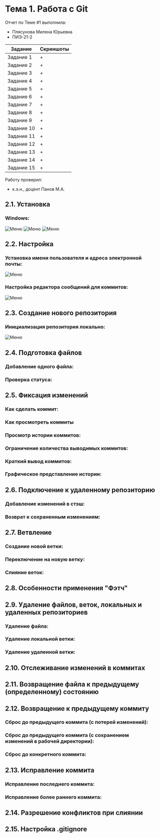 # Тема 1. Работа с Git
Отчет по Теме #1 выполнила:
- Плясунова Милена Юрьевна
- ПИЭ-21-2

| Задание | Скриншоты |
| ------ | ------ |
| Задание 1 | + |
| Задание 2 | + |
| Задание 3 | + |
| Задание 4 | + |
| Задание 5 | + |
| Задание 6 | + |
| Задание 7 | + |
| Задание 8 | + |
| Задание 9 | + |
| Задание 10 | + |
| Задание 11 | + |
| Задание 12 | + |
| Задание 13 | + |
| Задание 14 | + |
| Задание 15 | + |

Работу проверил:
- к.э.н., доцент Панов М.А.

## 2.1. Установка
### Windows:
![Меню](https://github.com/Alphaverb/Software_Engineering/blob/Tema_1/pic/211.png)
![Меню](https://github.com/Alphaverb/Software_Engineering/blob/Tema_1/pic/212.png)
![Меню](https://github.com/Alphaverb/Software_Engineering/blob/Tema_1/pic/213.png)

## 2.2. Настройка
### Установка имени пользователя и адреса электронной почты:
![Меню](https://github.com/Alphaverb/Software_Engineering/blob/Tema_1/pic/221.png)
### Настройка редактора сообщений для коммитов:
![Меню](https://github.com/Alphaverb/Software_Engineering/blob/Tema_1/pic/222.png)

## 2.3. Создание нового репозитория
### Инициализация репозитория локально:
![Меню](https://github.com/Alphaverb/Software_Engineering/blob/Tema_1/pic/231.png)

## 2.4. Подготовка файлов
### Добавление одного файла:
### Проверка статуса:

## 2.5. Фиксация изменений
### Как сделать коммит:
### Как просмотреть коммиты
### Просмотр истории коммитов:
### Ограничение количества выводимых коммитов:
### Краткий вывод коммитов:
### Графическое представление истории:

## 2.6. Подключение к удаленному репозиторию
### Добавление изменений в стэш:
### Возврат к сохраненным изменениям:

## 2.7. Ветвление
### Создание новой ветки:
### Переключение на новую ветку:
### Слияние веток:

## 2.8. Особенности применения "Фэтч"

## 2.9. Удаление файлов, веток, локальных и удаленных репозиториев
### Удаление файла:
### Удаление локальной ветки:
### Удаление удаленной ветки:

## 2.10. Отслеживание изменений в коммитах

## 2.11. Возвращение файла к предыдущему (определенному) состоянию

## 2.12. Возвращение к предыдущему коммиту
### Сброс до предыдущего коммита (с потерей изменений):
### Сброс до предыдущего коммита (с сохранением изменений в рабочей директории):
### Сброс до конкретного коммита:

## 2.13. Исправление коммита
### Исправление последнего коммита:
### Исправление более раннего коммита:

## 2.14. Разрешение конфликтов при слиянии

## 2.15. Настройка .gitignore


